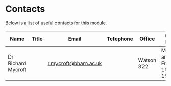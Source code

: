 Contacts
========
Below is a list of useful contacts for this module.

| Name | Title | Email | Telephone | Office | Office hours |
| ---- | ----- | ----- | --------- | ------ | ------------ |
| Dr Richard Mycroft | | r.mycroft@bham.ac.uk | | Watson 322 | Mondays and Fridays 15:00-15:50 |